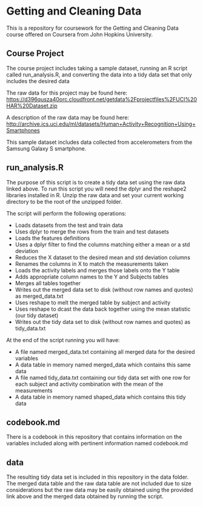 # Getting and Cleaning Data
This is a repository for coursework for the Getting and Cleaning Data course offered on Coursera from John Hopkins University.

## Course Project
The course project includes taking a sample dataset, running an R script called run_analysis.R, and converting the data into a tidy data set that only includes the desired data

The raw data for this project may be found here:
https://d396qusza40orc.cloudfront.net/getdata%2Fprojectfiles%2FUCI%20HAR%20Dataset.zip 

A description of the raw data may be found here:
http://archive.ics.uci.edu/ml/datasets/Human+Activity+Recognition+Using+Smartphones 

This sample dataset includes data collected from accelerometers from the Samsung Galaxy S smartphone.

## run_analysis.R
The purpose of this script is to create a tidy data set using the raw data linked above.  To run this script you will need the dplyr and the reshape2 libraries installed in R.  Unzip the raw data and set your current working directory to be the root of the unzipped folder.

The script will perform the following operations:
* Loads datasets from the test and train data
* Uses dplyr to merge the rows from the train and test datasets
* Loads the features definitions
* Uses a dplyr filter to find the columns matching either a mean or a std deviation
* Reduces the X dataset to the desired mean and std deviation columns
* Renames the columns in X to match the measurements taken
* Loads the activity labels and merges those labels onto the Y table
* Adds appropriate column names to the Y and Subjects tables
* Merges all tables together
* Writes out the merged data set to disk (without row names and quotes) as merged_data.txt
* Uses reshape to melt the merged table by subject and activity
* Uses reshape to dcast the data back together using the mean statistic (our tidy dataset)
* Writes out the tidy data set to disk (without row names and quotes) as tidy_data.txt

At the end of the script running you will have:
* A file named merged_data.txt containing all merged data for the desired variables
* A data table in memory named merged_data which contains this same data 
* A file named tidy_data.txt containing our tidy data set with one row for each subject and activity combination with the mean of the measurements
* A data table in memory named shaped_data which contains this tidy data 

## codebook.md
There is a codebook in this repository that contains information on the variables included along with pertinent information named codebook.md

## data
The resulting tidy data set is included in this repository in the data folder.  The merged data table and the raw data table are not included due to size considerations but the raw data may be easily obtained using the provided link above and the merged data obtained by running the script.
